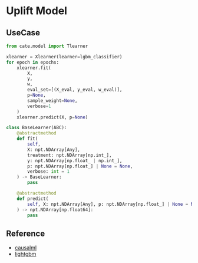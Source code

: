 # Uplift Model

## UseCase

```python
from cate.model import Tlearner

xlearner = Xlearner(learner=lgbm_classifier)
for epoch in epochs:
    xlearner.fit(
        X, 
        y, 
        w, 
        eval_set=[(X_eval, y_eval, w_eval)], 
        p=None, 
        sample_weight=None, 
        verbose=1
    )
    xlearner.predict(X, p=None)
```

```python
class BaseLearner(ABC):
    @abstractmethod
    def fit(
        self,
        X: npt.NDArray[Any],
        treatment: npt.NDArray[np.int_],
        y: npt.NDArray[np.float_ | np.int_],
        p: npt.NDArray[np.float_] | None = None,
        verbose: int = 1
    ) -> BaseLearner:
        pass

    @abstractmethod
    def predict(
        self, X: npt.NDArray[Any], p: npt.NDArray[np.float_] | None = None,
    ) -> npt.NDArray[np.float64]:
        pass

```

## Reference

- [causalml](https://github.com/uber/causalml)
- [lightgbm](https://lightgbm.readthedocs.io/en/latest/pythonapi/lightgbm.LGBMClassifier.html#lightgbm.LGBMClassifier)
